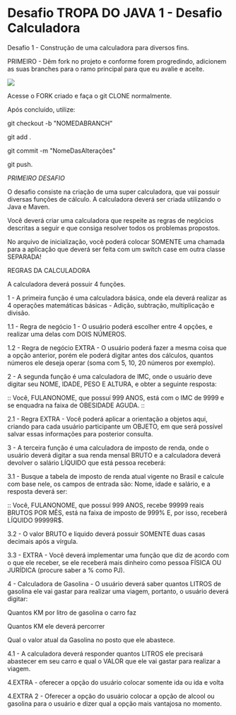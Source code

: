 # Desafio TROPA DO JAVA 1 - Desafio Calculadora
Desafio 1 - Construção de uma calculadora para diversos fins.

PRIMEIRO - Dêm fork no projeto e conforme forem progredindo, adicionem as suas branches para o ramo principal 
para que eu avalie e aceite.

![](../../../../../AppData/Local/Temp/68747470733a2f2f646f63732e6769746875622e636f6d2f6173736574732f696d616765732f68656c702f7265706f7369746f72792f666f726b5f627574746f6e2e706e67.png)

Acesse o FORK criado e faça o git CLONE normalmente.

Após concluído, utilize:

git checkout -b "NOMEDABRANCH"

git add . 

git commit -m "NomeDasAlterações"

git push.

*PRIMEIRO DESAFIO*

O desafio consiste na criação de uma super calculadora, que vai possuir diversas funções de cálculo. A calculadora deverá ser criada utilizando o Java e Maven.

Você deverá criar uma calculadora que respeite as regras de negócios descritas a seguir e que consiga resolver todos os problemas propostos.

No arquivo de inicialização, você poderá colocar SOMENTE uma chamada para a aplicação que deverá ser feita com um switch case em outra classe SEPARADA!


REGRAS DA CALCULADORA


A calculadora deverá possuir 4 funções.

1 - A primeira função é uma calculadora básica, onde ela deverá realizar as 4 operações matemáticas básicas - Adição, subtração, multiplicação e divisão.

1.1 - Regra de negócio 1 - O usuário poderá escolher entre 4 opções, e realizar uma delas com DOIS NÚMEROS.

1.2 - Regra de negócio EXTRA - O usuário poderá fazer a mesma coisa que a opção anterior, porém ele poderá digitar antes dos cálculos, quantos números ele deseja operar (soma com 5, 10, 20 números por exemplo).

2 - A segunda função é uma calculadora de IMC, onde o usuário deve digitar seu NOME, IDADE, PESO E ALTURA, e obter a seguinte resposta:

:: Você, FULANONOME, que possuí 999 ANOS, está com o IMC de 9999 e se enquadra na faixa de OBESIDADE AGUDA. ::

2.1 - Regra EXTRA - Você poderá aplicar a orientação a objetos aqui, criando para cada usuário participante um OBJETO, em que será possível salvar essas informações para posterior consulta.

3 - A terceira função é uma calculadora de imposto de renda, onde o usuário deverá digitar a sua renda mensal BRUTO e a calculadora deverá devolver o salário LÍQUIDO que está pessoa receberá:

3.1 - Busque a tabela de imposto de renda atual vigente no Brasil e calcule com base nele, os campos de entrada são: Nome, idade e salário, e a resposta deverá ser:

:: Você, FULANONOME, que possuí 999 ANOS, recebe 99999 reais BRUTOS POR MÊS, está na faixa de imposto de 999% E, por isso, receberá LÍQUIDO 99999R$.

3.2 - O valor BRUTO e liquido deverá possuir SOMENTE duas casas decimais após a vírgula.

3.3 - EXTRA - Você deverá implementar uma função que diz de acordo com o que ele receber, se ele receberá mais dinheiro como pessoa FÍSICA OU JURÍDICA (procure saber a % como PJ).


4 - Calculadora de Gasolina - O usuário deverá saber quantos LITROS de gasolina ele vai gastar para realizar uma viagem, portanto, o usuário deverá digitar:

Quantos KM por litro de gasolina o carro faz

Quantos KM ele deverá percorrer

Qual o valor atual da Gasolina no posto que ele abastece.

4.1 - A calculadora deverá responder quantos LITROS ele precisará abastecer em seu carro e qual o VALOR que ele vai gastar para realizar a viagem.

4.EXTRA - oferecer a opção do usuário colocar somente ida ou ida e volta

4.EXTRA 2 - Oferecer a opção do usuário colocar a opção de alcool ou gasolina para o usuário e dizer qual a opção mais vantajosa no momento.


